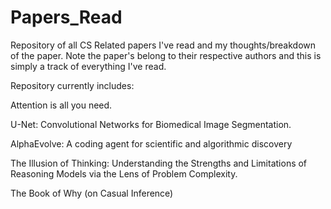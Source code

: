 # Papers_Read
Repository of all CS Related papers I've read and my thoughts/breakdown of the paper. Note the paper's belong to their respective authors and this is simply a track of everything I've read. 

Repository currently includes:

Attention is all you need. 

U-Net: Convolutional Networks for Biomedical Image Segmentation. 

AlphaEvolve: A coding agent for scientific and algorithmic discovery
 
 The Illusion of Thinking: Understanding the Strengths and Limitations of Reasoning Models via the Lens of Problem Complexity.

 The Book of Why (on Casual Inference)

